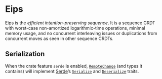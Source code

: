 Eips
====

Eips is the *efficient intention-preserving sequence*. It is a sequence
CRDT with worst-case non-amortized logarithmic-time operations, minimal
memory usage, and no concurrent interleaving issues or duplications from
concurrent moves as seen in other sequence CRDTs.

Serialization
-------------

When the crate feature `serde` is enabled, [`RemoteChange`] (and types it
contains) will implement [Serde]’s [`Serialize`] and [`Deserialize`]
traits.

[`RemoteChange`]: https://docs.rs/eips/0.2/eips/changes/struct.RemoteChange.html
[Serde]: https://docs.rs/serde/1.0/serde/
[`Serialize`]: https://docs.rs/serde/1.0/serde/trait.Serialize.html
[`Deserialize`]: https://docs.rs/serde/1.0/serde/trait.Deserialize.html

